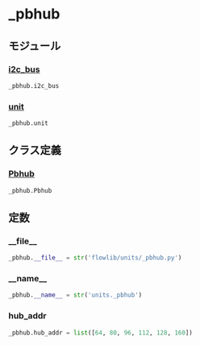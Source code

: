 # _pbhub

## モジュール

### [i2c\_bus](../i2c_bus/)
```python
_pbhub.i2c_bus
```

### [unit](../unit/)
```python
_pbhub.unit
```
## クラス定義
### [Pbhub](../../class/_pbhub.Pbhub/)
```python
_pbhub.Pbhub
```
## 定数
### \_\_file\_\_
```python
_pbhub.__file__ = str('flowlib/units/_pbhub.py')
```
### \_\_name\_\_
```python
_pbhub.__name__ = str('units._pbhub')
```
### hub\_addr
```python
_pbhub.hub_addr = list([64, 80, 96, 112, 128, 160])
```

